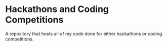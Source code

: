 Hackathons and Coding Competitions
==================================
A repository that hosts all of my code done for either hackathons or coding competitions.